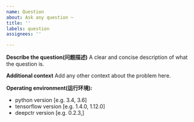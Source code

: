 ```yaml
---
name: Question
about: Ask any question ~
title: ''
labels: question
assignees: ''

---
```


**Describe the question(问题描述)**
A clear and concise description of what the question is.

**Additional context**
Add any other context about the problem here.

**Operating environment(运行环境):**
 - python version [e.g. 3.4, 3.6]
 - tensorflow version [e.g. 1.4.0, 1.12.0]
 - deepctr version [e.g. 0.2.3,]
